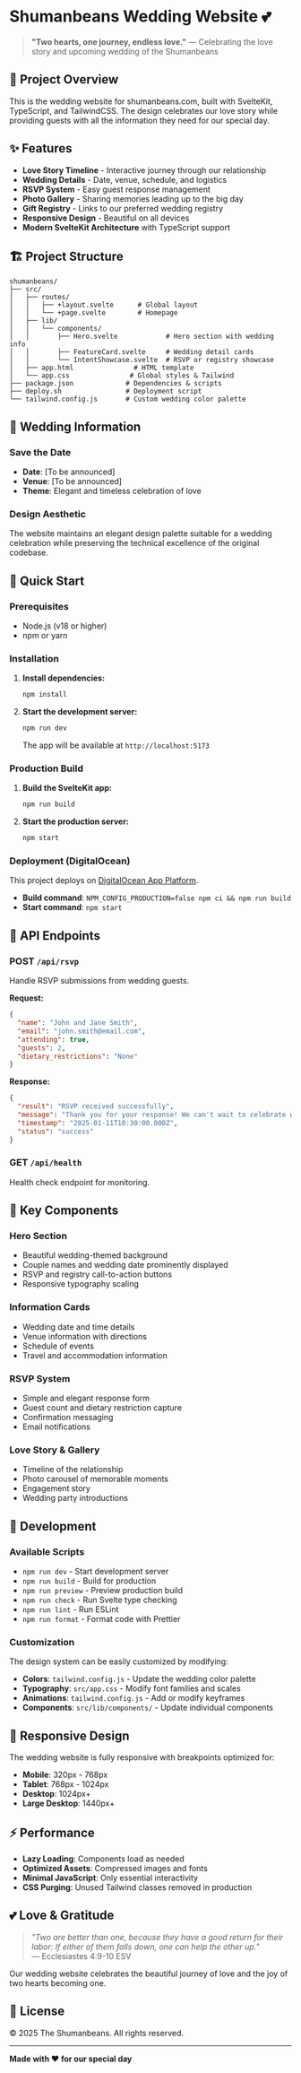 # Shumanbeans Wedding Website 💕

> **"Two hearts, one journey, endless love."** — Celebrating the love story and upcoming wedding of the Shumanbeans

## 💒 Project Overview

This is the wedding website for shumanbeans.com, built with SvelteKit, TypeScript, and TailwindCSS. The design celebrates our love story while providing guests with all the information they need for our special day.

## ✨ Features

- **Love Story Timeline** - Interactive journey through our relationship
- **Wedding Details** - Date, venue, schedule, and logistics
- **RSVP System** - Easy guest response management
- **Photo Gallery** - Sharing memories leading up to the big day
- **Gift Registry** - Links to our preferred wedding registry
- **Responsive Design** - Beautiful on all devices
- **Modern SvelteKit Architecture** with TypeScript support

## 🏗️ Project Structure

```
shumanbeans/
├── src/
│   ├── routes/
│   │   ├── +layout.svelte      # Global layout
│   │   └── +page.svelte        # Homepage
│   ├── lib/
│   │   └── components/
│   │       ├── Hero.svelte            # Hero section with wedding info
│   │       ├── FeatureCard.svelte     # Wedding detail cards
│   │       └── IntentShowcase.svelte  # RSVP or registry showcase
│   ├── app.html               # HTML template
│   └── app.css               # Global styles & Tailwind
├── package.json             # Dependencies & scripts
├── deploy.sh                # Deployment script
└── tailwind.config.js       # Custom wedding color palette
```

## 💐 Wedding Information

### Save the Date

- **Date**: [To be announced]
- **Venue**: [To be announced]
- **Theme**: Elegant and timeless celebration of love

### Design Aesthetic

The website maintains an elegant design palette suitable for a wedding celebration while preserving the technical excellence of the original codebase.

## 🚀 Quick Start

### Prerequisites

- Node.js (v18 or higher)
- npm or yarn

### Installation

1. **Install dependencies:**

   ```bash
   npm install
   ```

2. **Start the development server:**
   ```bash
   npm run dev
   ```
   The app will be available at `http://localhost:5173`

### Production Build

1. **Build the SvelteKit app:**

   ```bash
   npm run build
   ```

2. **Start the production server:**
   ```bash
   npm start
   ```

### Deployment (DigitalOcean)

This project deploys on [DigitalOcean App Platform](https://www.digitalocean.com/products/app-platform).

- **Build command**: `NPM_CONFIG_PRODUCTION=false npm ci && npm run build`
- **Start command**: `npm start`

## 🔌 API Endpoints

### POST `/api/rsvp`

Handle RSVP submissions from wedding guests.

**Request:**

```json
{
  "name": "John and Jane Smith",
  "email": "john.smith@email.com",
  "attending": true,
  "guests": 2,
  "dietary_restrictions": "None"
}
```

**Response:**

```json
{
  "result": "RSVP received successfully",
  "message": "Thank you for your response! We can't wait to celebrate with you.",
  "timestamp": "2025-01-11T10:30:00.000Z",
  "status": "success"
}
```

### GET `/api/health`

Health check endpoint for monitoring.

## 🎯 Key Components

### Hero Section

- Beautiful wedding-themed background
- Couple names and wedding date prominently displayed
- RSVP and registry call-to-action buttons
- Responsive typography scaling

### Information Cards

- Wedding date and time details
- Venue information with directions
- Schedule of events
- Travel and accommodation information

### RSVP System

- Simple and elegant response form
- Guest count and dietary restriction capture
- Confirmation messaging
- Email notifications

### Love Story & Gallery

- Timeline of the relationship
- Photo carousel of memorable moments
- Engagement story
- Wedding party introductions

## 🔧 Development

### Available Scripts

- `npm run dev` - Start development server
- `npm run build` - Build for production
- `npm run preview` - Preview production build
- `npm run check` - Run Svelte type checking
- `npm run lint` - Run ESLint
- `npm run format` - Format code with Prettier

### Customization

The design system can be easily customized by modifying:

- **Colors**: `tailwind.config.js` - Update the wedding color palette
- **Typography**: `src/app.css` - Modify font families and scales
- **Animations**: `tailwind.config.js` - Add or modify keyframes
- **Components**: `src/lib/components/` - Update individual components

## 📱 Responsive Design

The wedding website is fully responsive with breakpoints optimized for:

- **Mobile**: 320px - 768px
- **Tablet**: 768px - 1024px
- **Desktop**: 1024px+
- **Large Desktop**: 1440px+

## ⚡ Performance

- **Lazy Loading**: Components load as needed
- **Optimized Assets**: Compressed images and fonts
- **Minimal JavaScript**: Only essential interactivity
- **CSS Purging**: Unused Tailwind classes removed in production

## 💕 Love & Gratitude

> _"Two are better than one, because they have a good return for their labor: If either of them falls down, one can help the other up."_  
> — Ecclesiastes 4:9-10 ESV

Our wedding website celebrates the beautiful journey of love and the joy of two hearts becoming one.

## 📄 License

© 2025 The Shumanbeans. All rights reserved.

---

**Made with ❤️ for our special day**

